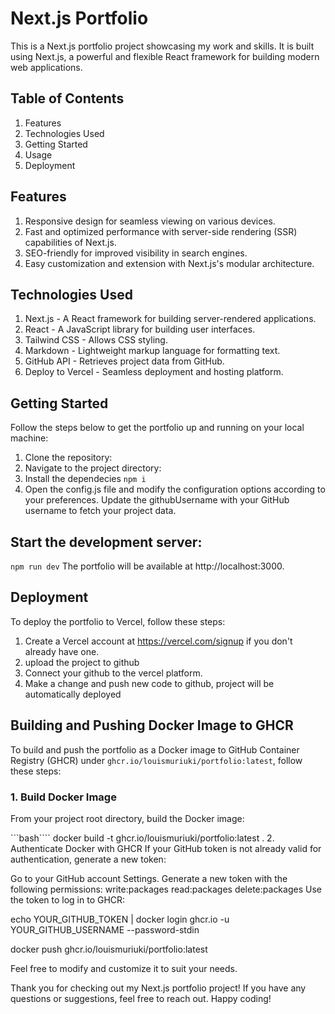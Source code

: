 # Next.js Portfolio

This is a Next.js portfolio project showcasing my work and skills. It is built using Next.js, a powerful and flexible React framework for building modern web applications.

## Table of Contents

1. Features
2. Technologies Used
3. Getting Started
4. Usage
5. Deployment

## Features

1. Responsive design for seamless viewing on various devices.
2. Fast and optimized performance with server-side rendering (SSR) capabilities of Next.js.
3. SEO-friendly for improved visibility in search engines.
4. Easy customization and extension with Next.js's modular architecture.

## Technologies Used

1. Next.js - A React framework for building server-rendered applications.
2. React - A JavaScript library for building user interfaces.
3. Tailwind CSS - Allows CSS styling.
4. Markdown - Lightweight markup language for formatting text.
5. GitHub API - Retrieves project data from GitHub.
6. Deploy to Vercel - Seamless deployment and hosting platform.

## Getting Started

Follow the steps below to get the portfolio up and running on your local machine:

1. Clone the repository:
2. Navigate to the project directory:
3. Install the dependecies `npm i`
4. Open the config.js file and modify the configuration options according to your preferences. Update the githubUsername with your GitHub username to fetch your project data.

## Start the development server:

`npm run dev`
The portfolio will be available at http://localhost:3000.

## Deployment

To deploy the portfolio to Vercel, follow these steps:

1. Create a Vercel account at https://vercel.com/signup if you don't already have one.
2. upload the project to github
3. Connect your github to the vercel platform.
4. Make a change and push new code to github, project will be automatically deployed

## Building and Pushing Docker Image to GHCR

To build and push the portfolio as a Docker image to GitHub Container Registry (GHCR) under `ghcr.io/louismuriuki/portfolio:latest`, follow these steps:

### 1. Build Docker Image

From your project root directory, build the Docker image:

```bash````
docker build -t ghcr.io/louismuriuki/portfolio:latest . 2. Authenticate Docker with GHCR
If your GitHub token is not already valid for authentication, generate a new token:

Go to your GitHub account Settings.
Generate a new token with the following permissions:
write:packages
read:packages
delete:packages
Use the token to log in to GHCR:

echo YOUR_GITHUB_TOKEN | docker login ghcr.io -u YOUR_GITHUB_USERNAME --password-stdin

docker push ghcr.io/louismuriuki/portfolio:latest

Feel free to modify and customize it to suit your needs.

Thank you for checking out my Next.js portfolio project! If you have any questions or suggestions, feel free to reach out. Happy coding!
